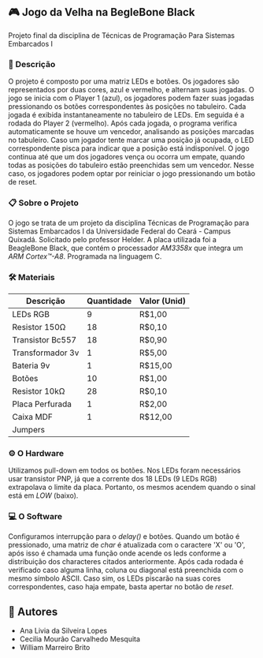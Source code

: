 ## 🎮 Jogo da Velha na BegleBone Black
Projeto final da disciplina de Técnicas de Programação Para Sistemas Embarcados I

### 📙 Descrição
O projeto é composto por uma matriz LEDs e botões. Os jogadores são representados por duas cores, azul e vermelho, e alternam suas jogadas. O jogo se inicia com o Player 1 (azul), os jogadores podem fazer suas jogadas pressionando os botões correspondentes às posições no tabuleiro. Cada jogada é exibida instantaneamente no tabuleiro de LEDs. Em seguida é a rodada do Player 2 (vermelho). Após cada jogada, o programa verifica automaticamente se houve um vencedor, analisando as posições marcadas no tabuleiro. Caso um jogador tente marcar uma posição já ocupada, o LED correspondente pisca para indicar que a posição está indisponível. O jogo continua até que um dos jogadores vença ou ocorra um empate, quando todas as posições do tabuleiro estão preenchidas sem um vencedor. Nesse caso, os jogadores podem optar por reiniciar o jogo pressionando um botão de reset.

### 📋 Sobre o Projeto
O jogo se trata de um projeto da disciplina Técnicas de Programação para Sistemas Embarcados I da Universidade Federal do Ceará - Campus Quixadá. Solicitado pelo professor Helder. A placa utilizada foi a BeagleBone Black, que contém o processador _AM3358x_ que integra um _ARM Cortex™-A8_. Programada na linguagem C. 

### 🛠️ Materiais
Descrição       | Quantidade  | Valor (Unid)
---------       | ----------  | -----
LEDs RGB        | 9           |R$1,00
Resistor 150Ω   | 18          |R$0,10
Transistor Bc557| 18          |R$0,90
Transformador 3v| 1           |R$5,00
Bateria 9v      | 1           |R$15,00
Botões          | 10          |R$1,00
Resistor 10kΩ   | 28          |R$0,10
Placa Perfurada | 1           |R$2,00
Caixa MDF       | 1           |R$12,00
Jumpers         |             |

### ⚙️ O Hardware
Utilizamos pull-down em todos os botões. Nos LEDs foram necessários usar transistor PNP, já que a corrente dos 18 LEDs (9 LEDs RGB) extrapolava o limite da placa. Portanto, os mesmos acendem quando o sinal está em _LOW_ (baixo).

### 💻 O Software
Configuramos interrupção para o _delay()_ e botões. Quando um botão é pressionado, uma matriz de _char_ é atualizada com o caractere 'X' ou 'O', após isso é chamada uma função onde acende os leds conforme a distribuição dos characteres citados anteriormente. Após cada rodada é verificado caso alguma linha, coluna ou diagonal está preenchida com o mesmo símbolo ASCII. Caso sim, os LEDs piscarão na suas cores correspondentes, caso haja empate, basta apertar no botão de _reset_.

## 👥 Autores
- Ana Livia da Silveira Lopes
- Cecilia Mourão Carvalhedo Mesquita
- William Marreiro Brito
